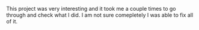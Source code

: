 This project was very interesting and it took me a couple times to go through and check what I did. 
I am not sure comepletely I was able to fix all of it.
